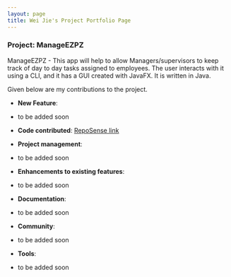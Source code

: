 ```yaml
---
layout: page
title: Wei Jie's Project Portfolio Page
---
```


### Project: ManageEZPZ

ManageEZPZ - This app will help to allow Managers/supervisors to keep track of day to day tasks assigned to employees. The user interacts with it using a CLI, and it has a GUI created with JavaFX. It is written in Java.

Given below are my contributions to the project.

* **New Feature**: 
* to be added soon



* **Code contributed**: [RepoSense link](https://nus-cs2103-ay2122s2.github.io/tp-dashboard/?search=chanweijie&breakdown=true&sort=groupTitle&sortWithin=title&since=2022-02-18&timeframe=commit&mergegroup=&groupSelect=groupByRepos&checkedFileTypes=docs~functional-code~test-code~other)


* **Project management**:
* to be added soon


* **Enhancements to existing features**:
* to be added soon


* **Documentation**:
* to be added soon


* **Community**:
* to be added soon


* **Tools**:
* to be added soon



